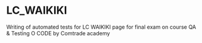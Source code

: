 # LC_WAIKIKI
Writing of automated tests for LC WAIKIKI page for final exam on course QA & Testing O CODE by Comtrade academy
